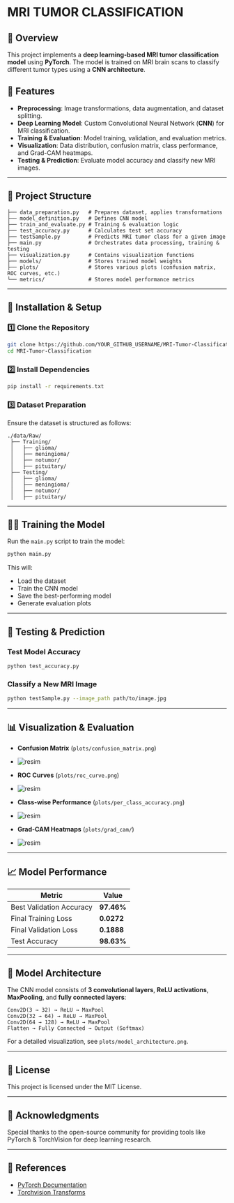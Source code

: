 # MRI TUMOR CLASSIFICATION

## 📌 Overview
This project implements a **deep learning-based MRI tumor classification model** using **PyTorch**. The model is trained on MRI brain scans to classify different tumor types using a **CNN architecture**.

## 🚀 Features
- **Preprocessing**: Image transformations, data augmentation, and dataset splitting.
- **Deep Learning Model**: Custom Convolutional Neural Network (**CNN**) for MRI classification.
- **Training & Evaluation**: Model training, validation, and evaluation metrics.
- **Visualization**: Data distribution, confusion matrix, class performance, and Grad-CAM heatmaps.
- **Testing & Prediction**: Evaluate model accuracy and classify new MRI images.

---
## 📂 Project Structure
```
├── data_preparation.py   # Prepares dataset, applies transformations
├── model_definition.py   # Defines CNN model
├── train_and_evaluate.py # Training & evaluation logic
├── test_accuracy.py      # Calculates test set accuracy
├── testSample.py         # Predicts MRI tumor class for a given image
├── main.py               # Orchestrates data processing, training & testing
├── visualization.py      # Contains visualization functions
├── models/               # Stores trained model weights
├── plots/                # Stores various plots (confusion matrix, ROC curves, etc.)
└── metrics/              # Stores model performance metrics
```

---
## 🔧 Installation & Setup
### **1️⃣ Clone the Repository**
```bash
git clone https://github.com/YOUR_GITHUB_USERNAME/MRI-Tumor-Classification.git
cd MRI-Tumor-Classification
```

### **2️⃣ Install Dependencies**
```bash
pip install -r requirements.txt
```

### **3️⃣ Dataset Preparation**
Ensure the dataset is structured as follows:
```
./data/Raw/
 ├── Training/
 │   ├── glioma/
 │   ├── meningioma/
 │   ├── notumor/
 │   ├── pituitary/
 ├── Testing/
 │   ├── glioma/
 │   ├── meningioma/
 │   ├── notumor/
 │   ├── pituitary/
```

---
## 🏋️‍♂️ Training the Model
Run the `main.py` script to train the model:
```bash
python main.py
```
This will:
- Load the dataset
- Train the CNN model
- Save the best-performing model
- Generate evaluation plots

---
## 🧪 Testing & Prediction
### **Test Model Accuracy**
```bash
python test_accuracy.py
```

### **Classify a New MRI Image**
```bash
python testSample.py --image_path path/to/image.jpg
```

---
## 📊 Visualization & Evaluation
- **Confusion Matrix** (`plots/confusion_matrix.png`)
- ![resim](https://github.com/user-attachments/assets/266b0b52-3af6-4cbb-8f33-508e0fd7b666)

- **ROC Curves** (`plots/roc_curve.png`)
- ![resim](https://github.com/user-attachments/assets/668599fc-3603-45f1-9fb4-d6896d871ded)

- **Class-wise Performance** (`plots/per_class_accuracy.png`)
- ![resim](https://github.com/user-attachments/assets/590782b5-b116-4e71-8b16-de2aef67ae4d)

- **Grad-CAM Heatmaps** (`plots/grad_cam/`)
- ![resim](https://github.com/user-attachments/assets/29b68acf-0604-4bdb-bdb4-c48688da97a8)



---
## 📈 Model Performance
| Metric                 | Value |
|------------------------|-------|
| Best Validation Accuracy | **97.46%** |
| Final Training Loss   | **0.0272** |
| Final Validation Loss | **0.1888** |
| Test Accuracy        | **98.63%** |

---
## 🤖 Model Architecture
The CNN model consists of **3 convolutional layers**, **ReLU activations**, **MaxPooling**, and **fully connected layers**:
```
Conv2D(3 → 32) → ReLU → MaxPool
Conv2D(32 → 64) → ReLU → MaxPool
Conv2D(64 → 128) → ReLU → MaxPool
Flatten → Fully Connected → Output (Softmax)
```
For a detailed visualization, see `plots/model_architecture.png`.

---
## 📝 License
This project is licensed under the MIT License.

---
## 🙌 Acknowledgments
Special thanks to the open-source community for providing tools like PyTorch & TorchVision for deep learning research.

---
## 🔗 References
- [PyTorch Documentation](https://pytorch.org/docs/stable/index.html)
- [Torchvision Transforms](https://pytorch.org/vision/stable/transforms.html)

